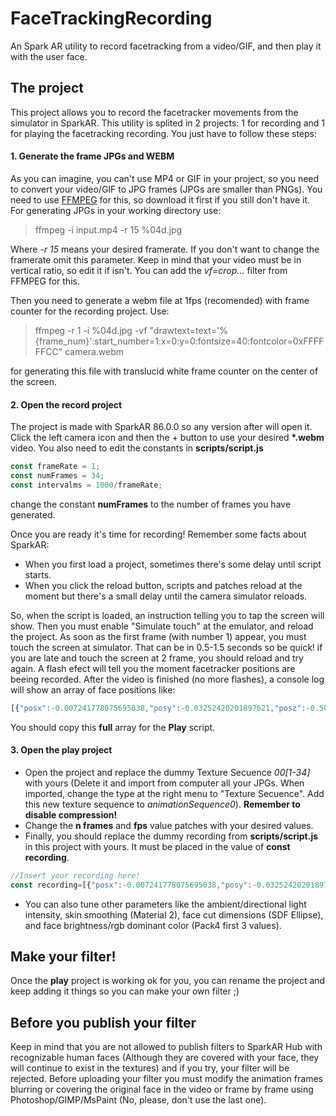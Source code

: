 # FaceTrackingRecording

An Spark AR utility to record facetracking from a video/GIF, and then play it with the user face.

## The project
This project allows you to record the facetracker movements from the simulator in SparkAR.
This utility is splited in 2 projects: 1 for recording and 1 for playing the facetracking recording.
You just have to follow these steps:

#### 1. Generate the frame JPGs and WEBM
As you can imagine, you can't use MP4 or GIF in your project, so you need to convert your video/GIF to JPG frames (JPGs are smaller than PNGs).
You need to use [FFMPEG](https://www.ffmpeg.org/ "FFMPEG") for this, so download it first if you still don't have it.
For generating JPGs in your working directory use:
>ffmpeg -i input.mp4 -r 15 %04d.jpg

Where *-r 15* means your desired framerate. If you don't want to change the framerate omit this parameter.
Keep in mind that your video must be in vertical ratio, so edit it if isn't. You can add the *vf=crop...* filter from FFMPEG for this.

Then you need to generate a webm file at 1fps (recomended) with frame counter for the recording project. Use:
>ffmpeg -r 1 -i %04d.jpg -vf "drawtext=text='%{frame_num}':start_number=1:x=0:y=0:fontsize=40:fontcolor=0xFFFFFFCC" camera.webm

for generating this file with translucid white frame counter on the center of the screen.


#### 2. Open the record project
The project is made with SparkAR 86.0.0 so any version after will open it.
Click the left camera icon and then the + button to use your desired **\*.webm** video.
You also need to edit the constants in **scripts/script.js**

```javascript
const frameRate = 1;
const numFrames = 34;
const intervalms = 1000/frameRate;
```
change the constant **numFrames** to the number of frames you have generated.

Once you are ready it's time for recording! Remember some facts about SparkAR:
* When you first load a project, sometimes there's some delay until script starts.
* When you click the reload button, scripts and patches reload at the moment but there's a small delay until the camera simulator reloads.

So, when the script is loaded, an instruction telling you to tap the screen will show. Then you must enable "Simulate touch" at the emulator, and reload the project.
As soon as the first frame (with number 1) appear, you must touch the screen at simulator. That can be in 0.5-1.5 seconds so be quick! if you are late and touch the screen at 2 frame, you should reload and try again. A flash efect will tell you the moment facetracker positions are beeing recorded.
After the video is finished (no more flashes), a console log will show an array of face positions like:

```javascript
[{"posx":-0.007241778075695038,"posy":-0.03252420201897621,"posz":-0.5028273463249207,"rotx":-8.999058723449707,"roty":4.387806415557861,"rotz":2.962066173553467},{"posx":-0.007218386046588421,"posy":-0.02704869583249092,"posz":-0.5050930380821228,"rotx":-11.640742301940918,"roty":5.620565414428711,"rotz":5.489805221557617},...]
```

You should copy this **full** array for the **Play** script.

#### 3. Open the play project
* Open the project and replace the dummy Texture Secuence *00[1-34]* with yours (Delete it and import from computer all your JPGs. When imported, change the type at the right menu to "Texture Secuence". Add this new texture sequence to *animationSequence0*). **Remember to disable compression!**
* Change the **n frames** and **fps** value patches with your desired values.
* Finally, you should replace the dummy recording from **scripts/script.js** in this project with yours. It must be placed in the value of **const recording**.
```javascript
//Insert your recording here!
const recording=[{"posx":-0.007241778075695038,"posy":-0.03252420201897621,"posz":-0.5028273463249207,"rotx":-8.999058723449707,"roty":4.387806415557861,"rotz":2.962066173553467},{"posx":-0.007218386046588421,"posy":-0.02704869583249092,"posz":-0.5050930380821228,"rotx":-11.640742301940918,"roty":5.620565414428711,"rotz":5.489805221557617},...];
```
* You can also tune other parameters like the ambient/directional light intensity, skin smoothing (Material 2), face cut dimensions (SDF Ellipse), and face brightness/rgb dominant color (Pack4 first 3 values).

## Make your filter!
Once the **play** project is working ok for you, you can rename the project and keep adding it things so you can make your own filter ;)

## Before you publish your filter
Keep in mind that you are not allowed to publish filters to SparkAR Hub with recognizable human faces (Although they are covered with your face, they will continue to exist in the textures) and if you try, your filter will be rejected. Before uploading your filter you must modify the animation frames blurring or covering the original face in the video or frame by frame using Photoshop/GIMP/MsPaint (No, please, don't use the last one).
